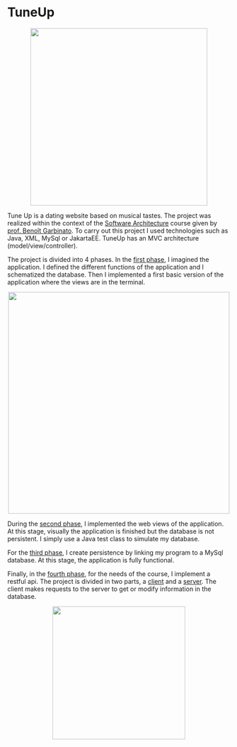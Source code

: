# TuneUp
<p align="center">
<img height=400 src="https://www.stephane-pacheco-fernandes.com/assets/images/work1/w01.png">
</p>

Tune Up is a dating website based on musical tastes. The project was realized within the context of the [Software Architecture](https://hecnet.unil.ch/hec/syllabus/descriptif/2458?dyn_lang=fr) course given by [prof. Benoît Garbinato](https://hecnet.unil.ch/hec/recherche/fiche?pnom=bgarbinato&dyn_lang=fr). To carry out this project I used technologies such as Java, XML, MySql or JakartaEE. TuneUp has an MVC architecture (model/view/controller).

The project is divided into 4 phases. In the [first phase](https://github.com/stefarine/TuneUp/tree/master/TuneUp-v1), I imagined the application. I defined the different functions of the application and I schematized the database. Then I implemented a first basic version of the application where the views are in the terminal.

<p align="center">
<img height=500 src="https://user-images.githubusercontent.com/57952280/210099088-5cb3cb60-3bf9-4680-878a-7ee5d94f8ad4.png">
</p>

During the [second phase](https://github.com/stefarine/TuneUp/tree/master/TuneUp-v2), I implemented the web views of the application. At this stage, visually the application is finished but the database is not persistent. I simply use a Java test class to simulate my database. 

For the [third phase](https://github.com/stefarine/TuneUp/tree/master/TuneUp-v3), I create persistence by linking my program to a MySql database. At this stage, the application is fully functional. 

Finally, in the [fourth phase](https://github.com/stefarine/TuneUp/tree/master/TuneUp-v4), for the needs of the course, I implement a restful api. The project is divided in two parts, a [client](https://github.com/stefarine/TuneUp/tree/master/TuneUp-v4/TuneUp-RestfulClient) and a [server](https://github.com/stefarine/TuneUp/tree/master/TuneUp-v4/hec.soar_TuneUp-RestfulService_war_1.0-SNAPSHOT). The client makes requests to the server to get or modify information in the database. 



<p align="center">
<img height=300 src="https://www.stephane-pacheco-fernandes.com/assets/images/work1/w02.png">
</p>


